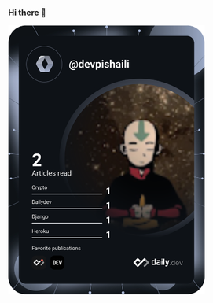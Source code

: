 ### Hi there 👋

<a href="https://app.daily.dev/devpishaili"><img src="https://github.com/devpishaili/devpishaili/blob/main/devcard.svg" width="400" alt="Paul Ishaili's Dev Card"/></a>

<!--
**devpishaili/devpishaili** is a ✨ _special_ ✨ repository because its `README.md` (this file) appears on your GitHub profile.

Here are some ideas to get you started:

- 🔭 I’m currently working on ...
- 🌱 I’m currently learning ...
- 👯 I’m looking to collaborate on ...
- 🤔 I’m looking for help with ...
- 💬 Ask me about ...
- 📫 How to reach me: ...
- 😄 Pronouns: ...
- ⚡ Fun fact: ...
-->
